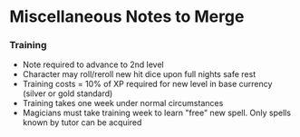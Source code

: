 # Miscellaneous Notes to Merge

### Training
* Note required to advance to 2nd level
* Character may roll/reroll new hit dice upon full nights safe rest
* Training costs = 10% of XP required for new level in base currency (silver or gold standard)
* Training takes one week under normal circumstances
* Magicians must take training week to learn "free" new spell.  Only spells known by tutor can be acquired
